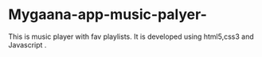 # Mygaana-app-music-palyer-
This is music player with fav playlists. It is developed using html5,css3 and Javascript .

